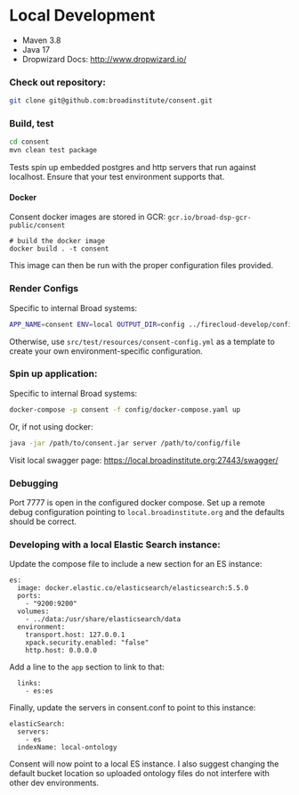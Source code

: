 # Local Development

* Maven 3.8
* Java 17
* Dropwizard Docs: http://www.dropwizard.io/

### Check out repository:
```bash
git clone git@github.com:broadinstitute/consent.git
```

### Build, test
```bash
cd consent
mvn clean test package 
```

Tests spin up embedded postgres and http servers that run against localhost. 
Ensure that your test environment supports that. 


#### Docker

Consent docker images are stored in GCR: `gcr.io/broad-dsp-gcr-public/consent`
```
# build the docker image
docker build . -t consent
```

This image can then be run with the proper configuration files provided.

### Render Configs 
Specific to internal Broad systems:
```bash
APP_NAME=consent ENV=local OUTPUT_DIR=config ../firecloud-develop/configure.rb
```
Otherwise, use `src/test/resources/consent-config.yml` as a template to 
create your own environment-specific configuration. 

### Spin up application:
Specific to internal Broad systems:
```bash
docker-compose -p consent -f config/docker-compose.yaml up
```
Or, if not using docker:
```bash
java -jar /path/to/consent.jar server /path/to/config/file
```

Visit local swagger page: https://local.broadinstitute.org:27443/swagger/

### Debugging
Port 7777 is open in the configured docker compose. 
Set up a remote debug configuration pointing to `local.broadinstitute.org`
and the defaults should be correct.

### Developing with a local Elastic Search instance:

Update the compose file to include a new section for an ES instance:
```
es:
  image: docker.elastic.co/elasticsearch/elasticsearch:5.5.0
  ports:
    - "9200:9200"
  volumes:
    - ../data:/usr/share/elasticsearch/data
  environment:
    transport.host: 127.0.0.1
    xpack.security.enabled: "false"
    http.host: 0.0.0.0
```
Add a line to the `app` section to link to that:
```
  links:
    - es:es
```
Finally, update the servers in consent.conf to point to this instance:
```
elasticSearch:
  servers:
    - es
  indexName: local-ontology    
```

Consent will now point to a local ES instance. 
I also suggest changing the default bucket location so uploaded
ontology files do not interfere with other dev environments.

